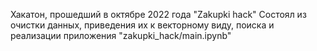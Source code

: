 Хакатон, прошедший в октябре 2022 года "Zakupki hack"
Состоял из очистки данных, приведения их к векторному виду, поиска и реализации приложения
"zakupki_hack/main.ipynb"
